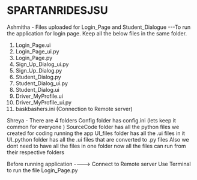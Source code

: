 # SPARTANRIDESJSU

Ashmitha - Files uploaded for Login_Page and Student_Dialogue
---To run the application for login page. Keep all the below files in the same folder.
    
1. Login_Page.ui
2. Login_Page_ui.py
3. Login_Page.py
4. Sign_Up_Dialog_ui.py
5. Sign_Up_Dialog.py
6. Student_Dialog.py
7. Student_Dialog_ui.py
8. Student_Dialog.ui
9. Driver_MyProfile.ui
10. Driver_MyProfile_ui.py
11. baskbashers.ini (Connection to Remote server)

Shreya - There are 4 folders 
Config folder has config.ini (lets keep it common for everyone )
SourceCode folder has all the python files we created for coding running the app
UI_files folder has all the .ui files in it 
UI_python folder has all the .ui files that are converted to .py files 
Also we dont need to have all the files in one folder 
now all the files can run from their respective folders 

Before running application ----> Connect to Remote server
    Use Terminal to run the file Login_Page.py
